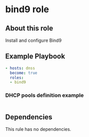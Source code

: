 # bind9 role

## About this role

Install and configure Bind9

## Example Playbook

``` yaml
- hosts: dnss
  become: true
  roles:
  - bind9
```

### DHCP pools definition example
``` yaml

```

## Dependencies
This rule has no dependencies.
